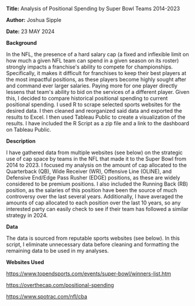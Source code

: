 **Title:** 
Analysis of Positional Spending by Super Bowl Teams 2014-2023

**Author:**
Joshua Sipple

**Date:**
23 MAY 2024



**Background** 

In the NFL, the presence of a hard salary cap (a fixed and inflexible limit on how much a given NFL team can spend in a given season on its roster) strongly impacts a franchise's ability to compete for championships. Specifically, it makes it difficult for franchises to keep their best players at the most impactful positions, as these players become highly sought after and command ever larger salaries. Paying more for one player directly lessens that team's ability to bid on the services of a different player. Given this, I decided to compare historical positional spending to current positional spending. I used R to scrape selected sports websites for the desired data. I then cleaned and reorganized said data and exported the results to Excel. I then used Tableau Public to create a visualization of the results. I have included the R Script as a zip file and a link to the dashboard on Tableau Public. 

**Description**

I have gathered data from multiple websites (see below) on the strategic use of cap space by teams in the NFL that made it to  the Super Bowl from 2014 to 2023. I focused my analysis on the amount of cap allocated to the Quarterback (QB), Wide Receiver (WR), Offensive Line (OLINE), and Defensive End/Edge Pass Rusher (EDGE) positions, as these are widely considered to be premium positions. I also included the Running Back (RB) position, as the salaries of this position have been the source of much controversy over the last several years. Additionally, I have averaged the amounts of cap allocated to each position over the last 10 years, so any interested party can easily check to see if their team has followed a similar strategy in 2024.

**Data**

The data is sourced from reputable sports websites (see below). In this script, I eliminate unnecessary data before cleaning and formatting the 
remaining data to be used in my analyses.

**Websites Used**

 https://www.topendsports.com/events/super-bowl/winners-list.htm
 
 https://overthecap.com/positional-spending
 
 https://www.spotrac.com/nfl/cba
